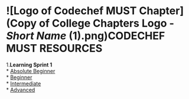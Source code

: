 # ![Logo of Codechef MUST Chapter](Copy of College Chapters Logo - _Short Name_ (1).png)CODECHEF MUST RESOURCES
1.**Learning Sprint 1** <br/>
        * [Absolute Beginner](LearningSprint1/AbsoluteBeginner.md)<br/>
        * [Beginner](LearningSprint1/Beginner.md)<br/>
        * [Intermediate](LearningSprint1/Intermediate.md)<br/>
        * [Advanced](LearningSprint1/Advanced.md)<br/>
